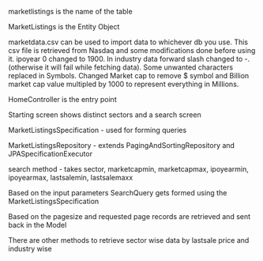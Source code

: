 marketlistings is the name of the table

MarketListings is the Entity Object

marketdata.csv can be used to import data to whichever db you use. This csv file is retrieved from Nasdaq and 
some modifications done before using it. ipoyear 0 changed to 1900. In industry data forward slash changed to -.
(otherwise it will fail while fetching data). Some unwanted characters replaced in Symbols. Changed Market cap to remove $ 
symbol and Billion market cap value multipled by 1000 to represent everything in Millions.

HomeController is the entry point

Starting screen shows distinct sectors and a search screen

MarketListingsSpecification - used for forming queries

MarketListingsRepository - extends PagingAndSortingRepository and JPASpecificationExecutor

search method - 
takes sector, marketcapmin, marketcapmax, ipoyearmin, ipoyearmax, lastsalemin, lastsalemaxx

Based on the input parameters SearchQuery gets formed using the MarketListingsSpecification

Based on the pagesize and requested page records are retrieved and sent back in the Model

There are other methods to retrieve sector wise data by lastsale price and industry wise

